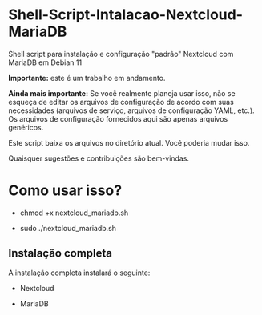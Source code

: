 # Shell-Script-Intalacao-Nextcloud-MariaDB
Shell script para instalação e configuração "padrão" Nextcloud com MariaDB em Debian 11

**Importante:** este é um trabalho em andamento.

**Ainda mais importante:** Se você realmente planeja usar isso, não se esqueça de editar os arquivos de configuração de acordo com suas necessidades (arquivos de serviço, arquivos de configuração YAML, etc.). Os arquivos de configuração fornecidos aqui são apenas arquivos genéricos.

Este script baixa os arquivos no diretório atual. Você poderia mudar isso.

Quaisquer sugestões e contribuições são bem-vindas.

# Como usar isso?

* chmod +x nextcloud_mariadb.sh

* sudo ./nextcloud_mariadb.sh

## Instalação completa

A instalação completa instalará o seguinte:

* Nextcloud

* MariaDB


